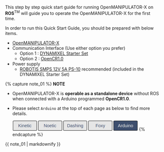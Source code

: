 
This step by step quick start guide for running OpenMANIPULATOR-X on **ROS**<sup>TM</sup> will guide you to operate the OpenMANIPULATOR-X for the first time.  

In order to run this Quick Start Guide, you should be prepared with below items. 
- [OpenMANIPULATOR-X](http://en.robotis.com/shop_en/item.php?it_id=905-0024-000)
- Communication Interface (Use either option you prefer)
  - Option 1 : [DYNAMIXEL Starter Set](http://en.robotis.com/shop_en/list.php?ca_id=302050)
  - Option 2 : [OpenCR1.0](http://en.robotis.com/shop_en/item.php?it_id=903-0257-000)
- Power supply
  - [ROBOTIS SMPS 12V 5A PS-10](http://en.robotis.com/shop_en/list.php?ca_id=3020a0&sort=&sortodr=&page=1) recommended (included in the DYNAMIXEL Starter Set)

{% capture note_01 %}
**NOTE**
- OpenMANIPULATOR-X is **operable as a standalone device** without ROS when connected with a Arduino programmed **OpenCR1.0**.  
- Please select `Arduino` at the top of each page as below to find more details.

  ![](/assets/images/content_select_button.png)
{% endcapture %}
<div class="notice--success">{{ note_01 | markdownify }}</div>

